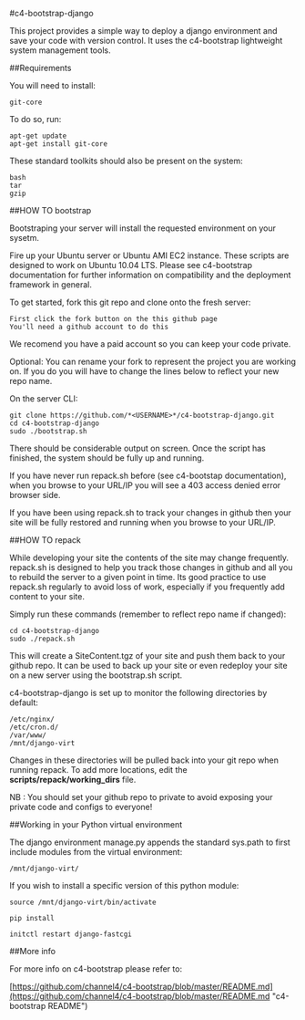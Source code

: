 #c4-bootstrap-django

This project provides a simple way to deploy a django environment and save your code with version control. It uses the c4-bootstrap lightweight system management tools.

##Requirements

You will need to install:

    git-core

To do so, run:

    apt-get update
    apt-get install git-core

These standard toolkits should also be present on the system:

    bash
    tar
    gzip


##HOW TO bootstrap

Bootstraping your server will install the requested environment on your sysetm.

Fire up your Ubuntu server or Ubuntu AMI EC2 instance. These scripts are designed to work on Ubuntu 10.04 LTS. Please see c4-bootstrap documentation for further information on compatibility and the deployment framework in general.

To get started, fork this git repo and clone onto the fresh server:

    First click the fork button on the this github page
    You'll need a github account to do this

We recomend you have a paid account so you can keep your code private.

Optional: You can rename your fork to represent the project you are working on. If you do you will have to change the lines below to reflect your new repo name.

On the server CLI:

    git clone https://github.com/*<USERNAME>*/c4-bootstrap-django.git
    cd c4-bootstrap-django
    sudo ./bootstrap.sh

There should be considerable output on screen. Once the script has finished, the system should be fully up and running.

If you have never run repack.sh before (see c4-bootstap documentation), when you browse to your URL/IP you will see a 403 access denied error browser side. 

If you have been using repack.sh to track your changes in github then your site will be fully restored and running when you browse to your URL/IP.

##HOW TO repack

While developing your site the contents of the site may change frequently. repack.sh is designed to help you track those changes in github and all you to rebuild the server to a given point in time. Its good practice to use repack.sh regularly to avoid loss of work, especially if you frequently add content to your site.

Simply run these commands (remember to reflect repo name if changed):

    cd c4-bootstrap-django
    sudo ./repack.sh

This will create a SiteContent.tgz of your site and push them back to your github repo. It can be used to back up your site or even redeploy your site on a new server using the bootstrap.sh script. 

c4-bootstrap-django is set up to monitor the following directories by default:

    /etc/nginx/
    /etc/cron.d/
    /var/www/
    /mnt/django-virt

Changes in these directories will be pulled back into your git repo when running repack. To add more locations, edit the __scripts/repack/working_dirs__ file.

NB : You should set your github repo to private to avoid exposing your private code and configs to everyone!

##Working in your Python virtual environment

The django environment manage.py appends the standard sys.path to first include modules from the virtual environment:

    /mnt/django-virt/ 

If you wish to install a specific version of this python module:

    source /mnt/django-virt/bin/activate

    pip install

    initctl restart django-fastcgi

##More info

For more info on c4-bootstrap please refer to:

[https://github.com/channel4/c4-bootstrap/blob/master/README.md](https://github.com/channel4/c4-bootstrap/blob/master/README.md "c4-bootstrap README")
